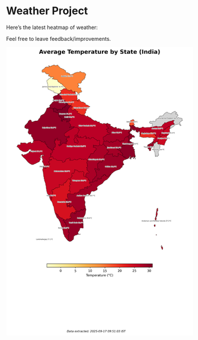 # Weather Project

Here’s the latest heatmap of weather:

Feel free to leave feedback/improvements.

![India Heatmap](docs/assets/india_heatmap.png?v=CA3731)
